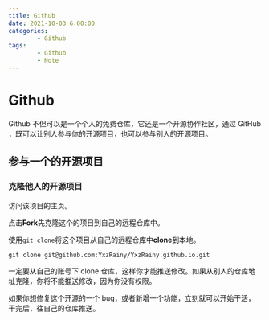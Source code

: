 ```yaml
---
title: Github
date: 2021-10-03 6:00:00
categories:
        - Github
tags:
        - Github
        - Note
---
```


# Github

Github 不但可以是一个个人的免费仓库，它还是一个开源协作社区，通过 GitHub ，既可以让别人参与你的开源项目，也可以参与别人的开源项目。

## 参与一个的开源项目

### 克隆他人的开源项目

访问该项目的主页。

点击**Fork**先克隆这个的项目到自己的远程仓库中。

使用`git clone`将这个项目从自己的远程仓库中**clone**到本地。

```
git clone git@github.com:YxzRainy/YxzRainy.github.io.git
```

一定要从自己的账号下 clone 仓库，这样你才能推送修改。如果从别人的仓库地址克隆，你将不能推送修改，因为你没有权限。

如果你想修复这个开源的一个 bug，或者新增一个功能，立刻就可以开始干活，干完后，往自己的仓库推送。
